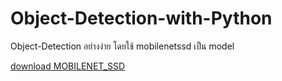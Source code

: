 # Object-Detection-with-Python

Object-Detection อย่างง่าย โดยใช้ mobilenetssd เป็น model

[download MOBILENET_SSD](https://drive.google.com/drive/folders/1FwnNkShg3OyrLoPyUwZ-JskirW6NHbLf)
